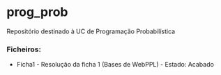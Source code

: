 # prog_prob

Repositório destinado à UC de Programação Probabilística

### Ficheiros:

* Ficha1 - Resolução da ficha 1 (Bases de WebPPL) - Estado: Acabado